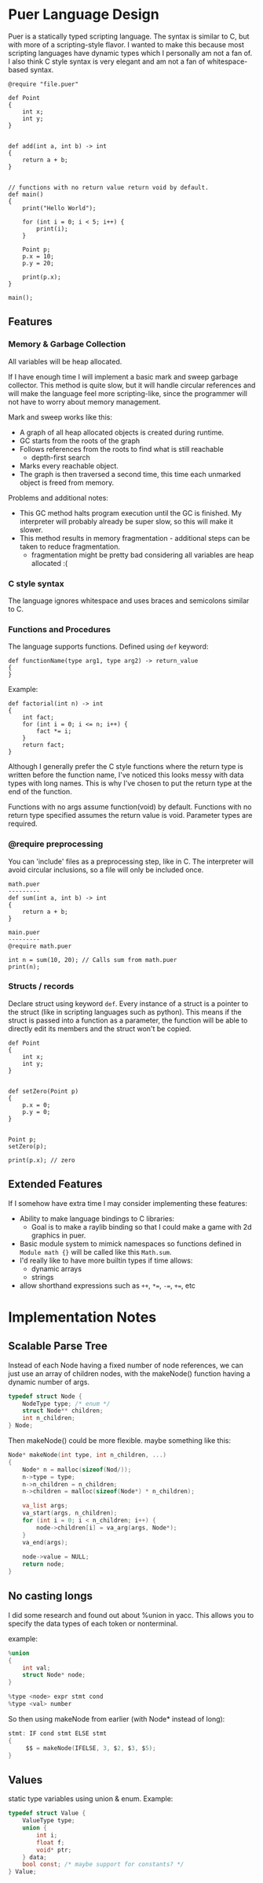 # Puer Language Design

Puer is a statically typed scripting language. The syntax is similar to C,
but with more of a scripting-style flavor. I wanted to make this because
most scripting languages have dynamic types which I personally am not a
fan of. I also think C style syntax is very elegant and am not a fan of
whitespace-based syntax.

```
@require "file.puer"

def Point
{
    int x;
    int y;
}


def add(int a, int b) -> int
{
    return a + b;
}


// functions with no return value return void by default.
def main() 
{
    print("Hello World");

    for (int i = 0; i < 5; i++) {
        print(i);
    }

    Point p;
    p.x = 10;
    p.y = 20;

    print(p.x);
}

main();
```

## Features

### Memory & Garbage Collection

All variables will be heap allocated.

If I have enough time I will implement a basic mark and sweep garbage
collector. This method is quite slow, but it will handle circular
references and will make the language feel more scripting-like, since the
programmer will not have to worry about memory management.

Mark and sweep works like this:
- A graph of all heap allocated objects is created during runtime.
- GC starts from the roots of the graph
- Follows references from the roots to find what is still reachable
    - depth-first search
- Marks every reachable object.
- The graph is then traversed a second time, this time each unmarked 
object is freed from memory.

Problems and additional notes:
- This GC method halts program execution until the GC is finished. My
interpreter will probably already be super slow, so this will make it
slower.
- This method results in memory fragmentation - additional steps can be
taken to reduce fragmentation.
    - fragmentation might be pretty bad considering all variables are
    heap allocated :(

### C style syntax

The language ignores whitespace and uses braces and semicolons similar to
C.

### Functions and Procedures

The language supports functions. Defined using `def` keyword:
```
def functionName(type arg1, type arg2) -> return_value
{
}
```
Example:
```
def factorial(int n) -> int
{
    int fact;
    for (int i = 0; i <= n; i++) {
        fact *= i;
    }
    return fact;
}
```

Although I generally prefer the C style functions where the return type
is written before the function name, I've noticed this looks messy with
data types with long names. This is why I've chosen to put the return
type at the end of the function.

Functions with no args assume function(void) by default. Functions with
no return type specified assumes the return value is void. Parameter types
are required.

### @require preprocessing
You can 'include' files as a preprocessing step, like in C. The interpreter will avoid circular inclusions, so a file will only be included once.
```
math.puer
---------
def sum(int a, int b) -> int
{
    return a + b;
}
```
```
main.puer
---------
@require math.puer

int n = sum(10, 20); // Calls sum from math.puer
print(n);
```

### Structs / records

Declare struct using keyword `def`. Every instance of a struct is a
pointer to the struct (like in scripting languages such as python).
This means if the struct is passed into a function as a parameter, the 
function will be able to directly edit its members and the struct won't
be copied.
```
def Point
{
    int x;
    int y;
}


def setZero(Point p)
{
    p.x = 0;
    p.y = 0;
}


Point p;
setZero(p);

print(p.x); // zero
```

## Extended Features

If I somehow have extra time I may consider implementing these features:
- Ability to make language bindings to C libraries:
    - Goal is to make a raylib binding so that I could make a game with
    2d graphics in puer.
- Basic module system to mimick namespaces so functions defined in `Module math {}` will be called like this `Math.sum`.
- I'd really like to have more builtin types if time allows:
    - dynamic arrays
    - strings
- allow shorthand expressions such as `++`, `*=`, `-=`, `+=`, etc

# Implementation Notes

## Scalable Parse Tree
Instead of each Node having a fixed number of node references, we can
just use an array of children nodes, with the makeNode() function having
a dynamic number of args.

```C
typedef struct Node {
    NodeType type; /* enum */
    struct Node** children;
    int n_children;
} Node;
```

Then makeNode() could be more flexible. maybe something like this:
```C
Node* makeNode(int type, int n_children, ...)
{
    Node* n = malloc(sizeof(Nod/));
    n->type = type;
    n->n_children = n_children;
    n->children = malloc(sizeof(Node*) * n_children);

    va_list args;
    va_start(args, n_children);
    for (int i = 0; i < n_children; i++) {
        node->children[i] = va_arg(args, Node*);
    }
    va_end(args);
    
    node->value = NULL;
    return node;
}
```

## No casting longs

I did some research and found out about %union in yacc. This allows you
to specify the data types of each token or nonterminal.

example:
```C
%union
{
    int val;
    struct Node* node;
}

%type <node> expr stmt cond
%type <val> number
```
So then using makeNode from earlier (with Node* instead of long):
```C
stmt: IF cond stmt ELSE stmt
{
     $$ = makeNode(IFELSE, 3, $2, $3, $5);
}
```

## Values
static type variables using union & enum. Example:
```C
typedef struct Value {
    ValueType type;
    union {
        int i;
        float f;
        void* ptr;
    } data;
    bool const; /* maybe support for constants? */
} Value;
```
